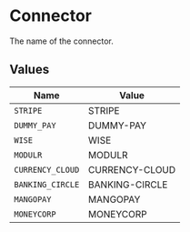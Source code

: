 # Connector

The name of the connector.


## Values

| Name             | Value            |
| ---------------- | ---------------- |
| `STRIPE`         | STRIPE           |
| `DUMMY_PAY`      | DUMMY-PAY        |
| `WISE`           | WISE             |
| `MODULR`         | MODULR           |
| `CURRENCY_CLOUD` | CURRENCY-CLOUD   |
| `BANKING_CIRCLE` | BANKING-CIRCLE   |
| `MANGOPAY`       | MANGOPAY         |
| `MONEYCORP`      | MONEYCORP        |